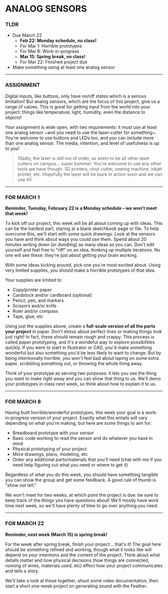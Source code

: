 # ANALOG SENSORS

### TLDR  
* Due March 22  
  * **Feb 22: Monday schedule, no class!**  
  * For Mar 1: Horrible prototypes  
  * For Mar 8: Work-in-progress  
  * **Mar 15: Spring break, no class!**  
  * For Mar 22: Finished project due  
* Make something using at least one analog sensor  

***

### ASSIGNMENT  
Digital inputs, like buttons, only have on/off states which is a serious limitation! But analog sensors, which are the focus of this project, give us a range of values. This is great for getting input from the world into your project: things like temperature, light, humidity, even the distance to objects!

Your assignment is wide open, with two requirements: it must use at least one analog sensor ~and you need to use the laser-cutter for something~. You're welcome to use buttons and LEDs too, and you can include more than one analog sensor. The media, intention, and level of usefulness is up to you!

> (Sadly, the laser is still out of order, as seem to be all other laser cutters on campus... super bummer. You're welcome to use any other tools we have though: 3D printers, vinyl cutter, sewing machine, inkjet printer, etc. Hopefully the laser will be back in action soon and we can use it!)

***

### FOR MARCH 1  
**Reminder, Tuesday, February 22 is a Monday schedule – we won't meet that week!**

To kick off our project, this week will be all about coming up with ideas. This can be the hardest part, staring at a blank sketchbook page or file. To help overcome this, we'll start with some quick drawings. Look at the sensors you have and think about ways you could use them. Spend about 20 minutes writing down (or doodling) as many ideas as you can. Don't edit yourself and feel free to "riff" on an idea, thinking up multiple iterations. No one will see these: they're just about getting your brain working.

With some ideas kicking around, pick one you're most excited about. Using very limited supplies, you should make a horrible prototypes of that idea.

Your supplies are limited to:  
* Copy/printer paper  
* Cardstock and/or cardboard (optional)  
* Pencil, pen, and markers  
* Scissors and/or knife  
* Ruler and/or compass  
* Tape, glue, etc  

Using just the supplies above, create a **full-scale version of all the parts your project** in paper. Don't stress about perfect lines or making things look just right! In fact, these should remain rough and crappy. This process is called *paper prototyping,* and it's a wondeful way to explore possibilities quickly. If you were to start in Illustrator or CAD, you'd make something wonderful but also something you'd be less likely to want to change. But by being intentionally horrible, you won't feel bad about taping on some extra paper, scribbling something out, or throwing the whole thing away.

Think of your prototype as serving two purposes: it lets you see the thing you want to make right away and you can show that thing to us. We'll demo your prototypes in class next week, so think about how to explain it to us.

***

### FOR MARCH 8  
Having built horrible/wonderful prototypes, this week your goal is a work-in-progress version of your project. Exactly what this entails will vary depending on what you're making, but here are some things to aim for:

* Breadboard prototype with your sensor  
* Basic code working to read the sensor and do whatever you have in mind  
* Physical prototyping of your project  
* More drawings, plans, modeling, etc  
* Order any additional parts/materials that you'll need (chat with me if you need help figuring out what you need or where to get it)  

Regardless of what you do this week, you should have something tangible you can show the group and get some feedback. A good rule of thumb is "show not tell."

We won't meet for two weeks, at which point the project is due: be sure to keep track of the things you have questions about! We'll mostly have work time next week, so we'll have plenty of time to go over anything you need. 

***

### FOR MARCH 22  
**Reminder, next week (March 15) is spring break!**

For the week after spring break, finish your project... that's it! The goal here should be something refined and working, though what it looks like will depend on your intentions and the context of the project. Think about what details matter and how physical decisions (how things are connected, running of wires, materials used, etc) effect how your project communicates and tells a story.

We'll take a look at these together, shoot some video documentation, then start a short one-week project on generating sound with the Feather.

